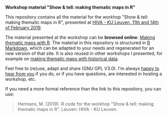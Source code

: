 **Workshop material "Show & tell: making thematic maps in R"**

This repository contains all the material for the workhop "Show & tell: making thematic maps in R", presented at [HIVA - KU Leuven, 11th and 14th of February 2019](https://mhermans.net/talk/2019-02-11-r-thematic-maps/).

The material presented at the workshop can be **browsed online**: [Making thematic maps with R](https://workshop.mhermans.net/thematic-maps-r/). The material in this repository is structured in [R Markdown](https://rmarkdown.rstudio.com/), which can be adapted to your needs and regenerated for an new version of that site. It is also reused in other workshops I presented, for example on [making thematic maps with historical data](https://mhermans.net/talk/2019-12-11-r-historical-maps/).

Feel free to (re)use, adapt and share (GNU GPL V3.0). I'm always [happy to hear from you](https://mhermans.net/#contact) if you do, or if you have questions, are interested in hosting a workshop, etc.

If you need a more formal reference than the link to this repository, you can use:

> Hermans, M. (2019). R code for the workhop "Show & tell: making thematic maps in R". Leuven: HIVA - KU Leuven.
